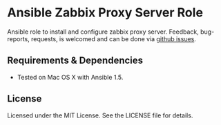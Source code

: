 # Ansible Zabbix Proxy Server Role #

Ansible role to install and configure zabbix proxy server. Feedback, 
bug-reports, requests, is welcomed and can be done via
[github issues](https://github.com/New-Edge-Engineering/ansible-zabbix_proxy/issues).

## Requirements & Dependencies ##
- Tested on Mac OS X with Ansible 1.5.

## License ##

Licensed under the MIT License. See the LICENSE file for details.
